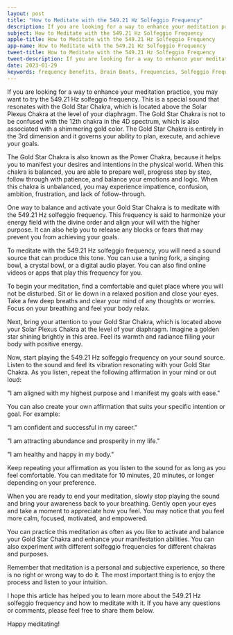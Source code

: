 ```yaml
---
layout: post
title: "How to Meditate with the 549.21 Hz Solfeggio Frequency"
description: If you are looking for a way to enhance your meditation practice, you may want to try the 549.21 Hz solfeggio frequency. This is a special sound that resonates with the Gold Star Chakra, which is located above the Solar Plexus Chakra at the level of your diaphragm.
subject: How to Meditate with the 549.21 Hz Solfeggio Frequency
apple-title: How to Meditate with the 549.21 Hz Solfeggio Frequency
app-name: How to Meditate with the 549.21 Hz Solfeggio Frequency
tweet-title: How to Meditate with the 549.21 Hz Solfeggio Frequency
tweet-description: If you are looking for a way to enhance your meditation practice, you may want to try the 549.21 Hz solfeggio frequency. This is a special sound that resonates with the Gold Star Chakra, which is located above the Solar Plexus Chakra at the level of your diaphragm.
date: 2023-01-29
keywords: frequency benefits, Brain Beats, Frequencies, Solfeggio Frequency, gold star Chakra, 549.21 Hz, Brain wave entrainment, sound therapy, 549.21 Hz frequency benefits
---
```


If you are looking for a way to enhance your meditation practice, you may want to try the 549.21 Hz solfeggio frequency. This is a special sound that resonates with the Gold Star Chakra, which is located above the Solar Plexus Chakra at the level of your diaphragm. The Gold Star Chakra is not to be confused with the 12th chakra in the 4D spectrum, which is also associated with a shimmering gold color. The Gold Star Chakra is entirely in the 3rd dimension and it governs your ability to plan, execute, and achieve your goals.

The Gold Star Chakra is also known as the Power Chakra, because it helps you to manifest your desires and intentions in the physical world. When this chakra is balanced, you are able to prepare well, progress step by step, follow through with patience, and balance your emotions and logic. When this chakra is unbalanced, you may experience impatience, confusion, ambition, frustration, and lack of follow-through.

One way to balance and activate your Gold Star Chakra is to meditate with the 549.21 Hz solfeggio frequency. This frequency is said to harmonize your energy field with the divine order and align your will with the higher purpose. It can also help you to release any blocks or fears that may prevent you from achieving your goals.

To meditate with the 549.21 Hz solfeggio frequency, you will need a sound source that can produce this tone. You can use a tuning fork, a singing bowl, a crystal bowl, or a digital audio player. You can also find online videos or apps that play this frequency for you.

To begin your meditation, find a comfortable and quiet place where you will not be disturbed. Sit or lie down in a relaxed position and close your eyes. Take a few deep breaths and clear your mind of any thoughts or worries. Focus on your breathing and feel your body relax.

Next, bring your attention to your Gold Star Chakra, which is located above your Solar Plexus Chakra at the level of your diaphragm. Imagine a golden star shining brightly in this area. Feel its warmth and radiance filling your body with positive energy.

Now, start playing the 549.21 Hz solfeggio frequency on your sound source. Listen to the sound and feel its vibration resonating with your Gold Star Chakra. As you listen, repeat the following affirmation in your mind or out loud:

"I am aligned with my highest purpose and I manifest my goals with ease."

You can also create your own affirmation that suits your specific intention or goal. For example:

"I am confident and successful in my career."

"I am attracting abundance and prosperity in my life."

"I am healthy and happy in my body."

Keep repeating your affirmation as you listen to the sound for as long as you feel comfortable. You can meditate for 10 minutes, 20 minutes, or longer depending on your preference.

When you are ready to end your meditation, slowly stop playing the sound and bring your awareness back to your breathing. Gently open your eyes and take a moment to appreciate how you feel. You may notice that you feel more calm, focused, motivated, and empowered.

You can practice this meditation as often as you like to activate and balance your Gold Star Chakra and enhance your manifestation abilities. You can also experiment with different solfeggio frequencies for different chakras and purposes.

Remember that meditation is a personal and subjective experience, so there is no right or wrong way to do it. The most important thing is to enjoy the process and listen to your intuition.

I hope this article has helped you to learn more about the 549.21 Hz solfeggio frequency and how to meditate with it. If you have any questions or comments, please feel free to share them below.

Happy meditating!